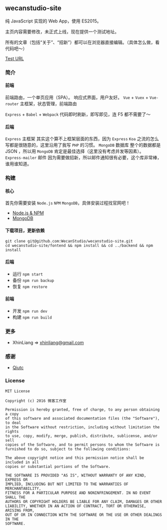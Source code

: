 ## wecanstudio-site
纯 JavaScript 实现的 Web App，使用 ES2015。

主页内容需要修改，未正式上线，现在提供一个测试地址。

所有的文章（包括“关于”、“招新”）都可以在浏览器直接编辑。（具体怎么做，看代码吧～）

[Test URL](wecanstudio.xhinliang.com)

### 简介

#### 前端
前端路由，一个单页应用（SPA）。
响应式界面，用户友好。
`Vue` + `Vuex` + `Vue-router` 主框架，状态管理，前端路由

`Express` + `Babel` + `Webpack` 代码即时刷新，即写即见，连 F5 都不需要了～

#### 后端
`Express` 主框架
其实这个算不上框架层面的东西，因为 `Express` `Koa` 之流的怎么写都是很随意的，这里沿用了我写 `PHP` 的习惯。
`MongoDB` 数据库
整个的数据都是 JSON ，所以用 `MongoDB` 肯定是最佳选择（这里没有考虑并发等因素）。
`Express-mailer` 邮件
因为需要做招新，所以邮件通知很有必要，这个库非常棒，谁用谁知道。

### 构建
#### 核心
首先你需要安装 `Node.js` `NPM` `MongoDB`，具体安装过程找官网吧！
- [Node.js & NPM](https://nodejs.org)
- [MongoDB](https://www.mongodb.com/)

#### 下载项目，更新依赖
```
git clone git@github.com:WecanStudio/wecanstudio-site.git
cd wecanstudio-site/fontend && npm install && cd ../backend && npm install
```

#### 后端
- 运行 `npm start`
- 备份 `npm run backup`
- 恢复 `npm restore`

#### 前端
- 开发 `npm run dev`
- 构建 `npm run build`

### 更多
- XhinLiang => xhinliang@gmail.com

### 感谢
- [Qiutc](https://github.com/TongchengQiu)

### License
```
MIT License

Copyright (c) 2016 微客工作室

Permission is hereby granted, free of charge, to any person obtaining a copy
of this software and associated documentation files (the "Software"), to deal
in the Software without restriction, including without limitation the rights
to use, copy, modify, merge, publish, distribute, sublicense, and/or sell
copies of the Software, and to permit persons to whom the Software is
furnished to do so, subject to the following conditions:

The above copyright notice and this permission notice shall be included in all
copies or substantial portions of the Software.

THE SOFTWARE IS PROVIDED "AS IS", WITHOUT WARRANTY OF ANY KIND, EXPRESS OR
IMPLIED, INCLUDING BUT NOT LIMITED TO THE WARRANTIES OF MERCHANTABILITY,
FITNESS FOR A PARTICULAR PURPOSE AND NONINFRINGEMENT. IN NO EVENT SHALL THE
AUTHORS OR COPYRIGHT HOLDERS BE LIABLE FOR ANY CLAIM, DAMAGES OR OTHER
LIABILITY, WHETHER IN AN ACTION OF CONTRACT, TORT OR OTHERWISE, ARISING FROM,
OUT OF OR IN CONNECTION WITH THE SOFTWARE OR THE USE OR OTHER DEALINGS IN THE
SOFTWARE.
```
